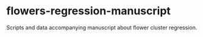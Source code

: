 # flowers-regression-manuscript
Scripts and data accompanying  manuscript about flower cluster regression.
